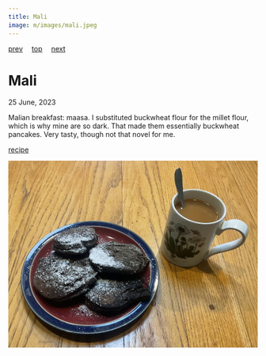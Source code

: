```yaml
---
title: Mali
image: m/images/mali.jpeg
---
```

[prev](maldives.md)&emsp;
[top](../index.md)&emsp;
[next](malta.md)
# Mali
25 June, 2023

Malian breakfast: maasa. I substituted buckwheat flour for the
millet flour, which is why mine are so dark. That made them
essentially buckwheat pancakes. Very tasty, though not that novel for
me.

[recipe](https://food52.com/recipes/16994-maasa-from-mali-gluten-free-pancake-doughnuts)

![breakfast](images/mali.jpeg)
